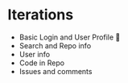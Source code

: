 # Iterations

- Basic Login and User Profile :checkered_flag:
- Search and Repo info
- User info
- Code in Repo
- Issues and comments
